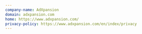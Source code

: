 ```yaml
---
company-name: AdXpansion
domain: adxpansion.com
home: https://www.adxpansion.com/
privacy-policy: https://www.adxpansion.com/en/index/privacy
---
```




